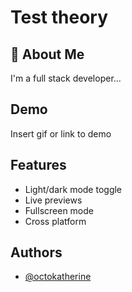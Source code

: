 # Test theory


## 🚀 About Me
I'm a full stack developer...


## Demo

Insert gif or link to demo


## Features

- Light/dark mode toggle
- Live previews
- Fullscreen mode
- Cross platform


## Authors

- [@octokatherine](https://www.github.com/octokatherine)

